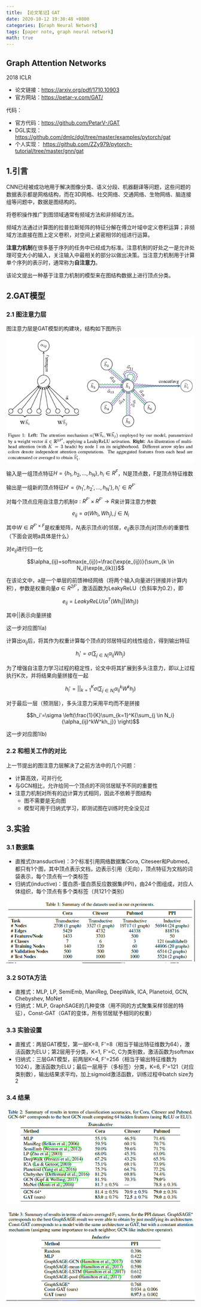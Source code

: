 ```yaml
---
title: 【论文笔记】GAT
date: 2020-10-12 19:30:48 +0800
categories: [Graph Neural Network]
tags: [paper note, graph neural network]
math: true
---
```

## Graph Attention Networks
2018 ICLR
* 论文链接：<https://arxiv.org/pdf/1710.10903>
* 官方网站：<https://petar-v.com/GAT/>

代码：
* 官方代码：<https://github.com/PetarV-/GAT>
* DGL实现：<https://github.com/dmlc/dgl/tree/master/examples/pytorch/gat>
* 个人实现： <https://github.com/ZZy979/pytorch-tutorial/tree/master/gnn/gat>

## 1.引言
CNN已经被成功地用于解决图像分类、语义分段、机器翻译等问题，这些问题的数据表示都是网格结构，而在3D网格、社交网络、交通网络、生物网络、脑连接组等问题中，数据是图结构的。

将卷积操作推广到图领域通常有频域方法和非频域方法。

频域方法通过计算图的拉普拉斯矩阵的特征分解在傅立叶域中定义卷积运算；非频域方法直接在图上定义卷积，对空间上紧密相邻的组进行运算。

**注意力机制**在很多基于序列的任务中已经成为标准。注意机制的好处之一是允许处理可变大小的输入，关注输入中最相关的部分以做出决策。当注意力机制用于计算单个序列的表示时，通常称为**自注意力**。

该论文提出一种基于注意力机制的模型来在图结构数据上进行顶点分类。

## 2.GAT模型
### 2.1 图注意力层
图注意力层是GAT模型的构建块，结构如下图所示

![图注意力层](/assets/images/gat/图注意力层.png)

输入是一组顶点特征$H=\lbrace h_1,h_2,…,h_N\rbrace,h_i \in R^F$，N是顶点数，F是顶点特征维数

输出是一组新的顶点特征$H'=\lbrace h_1',h_2',…,h_N'\rbrace,h_i' \in R^{F'}$

对每个顶点应用自注意力机制$a:R^{F'} \times R^{F'} \to R$来计算注意力参数

$$e_{ij}=a(Wh_i,Wh_j ),j \in N_i$$

其中$W \in R^{F' \times F}$是权重矩阵，$N_i$表示顶点i的邻居，$e_{ij}$表示顶点j对顶点i的重要性（下面会说明a具体是什么）

对$e_{ij}$进行归一化

$$\alpha_{ij}=softmax(e_{ij})=\frac{\exp(e_{ij})}{\sum_{k \in N_i}\exp(e_{ik})}$$

在该论文中，a是一个单层的前馈神经网络（将两个输入向量进行拼接并计算内积），参数是权重向量$a \in R^{2F'}$，激活函数为LeakyReLU（负斜率为0.2），即

$$e_{ij}=LeakyReLU(a^T (Wh_i || Wh_j))$$

其中\|\|表示向量拼接

这一步对应图1(a)

计算出$\alpha_{ij}$后，将其作为权重计算每个顶点的邻居特征的线性组合，得到输出特征

$$h_i'=\sigma \left(\sum_{j \in N_i}{\alpha_{ij}Wh_j} \right)$$

为了增强自注意力学习过程的稳定性，论文中将其扩展到多头注意力，即以上过程执行K次，并将结果向量拼接在一起

$$h_i'={||}_{k=1}^K \sigma \left(\sum_{j \in N_i}{\alpha_{ij}^kW^kh_j} \right)$$

对于最后一层（预测层），多头注意力采用平均而不是拼接

$$h_i'=\sigma \left(\frac{1}{K}\sum_{k=1}^K{\sum_{j \in N_i}{\alpha_{ij}^kW^kh_j}} \right)$$

这一步对应图1(b)

### 2.2 和相关工作的对比
上一节提出的图注意力层解决了之前方法中的几个问题：
* 计算高效，可并行化
* 与GCN相比，允许给同一个顶点的不同邻居赋予不同的重要性
* 注意力机制对所有的边计算方式相同，因此不依赖于图结构
  * 图不需要是无向图
  * 模型可用于归纳式学习，即测试图在训练时完全没见过

## 3.实验
### 3.1 数据集
* 直推式(transductive)：3个标准引用网络数据集Cora, Citeseer和Pubmed，都只有1个图，其中顶点表示文档，边表示引用（无向），顶点特征为文档的词袋表示，每个顶点有一个类标签
* 归纳式(inductive)：蛋白质-蛋白质反应数据集(PPI)，由24个图组成，对应人体组织，每个顶点有多个类标签（共121个类别）

![数据集](/assets/images/gat/数据集.png)

### 3.2 SOTA方法
* 直推式：MLP, LP, SemiEmb, ManiReg, DeepWalk, ICA, Planetoid, GCN, Chebyshev, MoNet
* 归纳式：MLP, GraphSAGE的几种变体（用不同的方式聚集采样邻居的特征），Const-GAT（GAT的变体，所有邻居赋予相同的权重）

### 3.3 实验设置
* 直推式：两层GAT模型，第一层K=8, F'=8（相当于输出特征维数为64），激活函数为ELU；第2层用于分类，K=1, F'=C, C为类别数，激活函数为softmax
* 归纳式：三层GAT模型，前两层K=4, F'=256（相当于输出特征维数为1024），激活函数为ELU；最后一层用于（多标签）分类，K=6, F'=121（对应类别数），输出结果求平均，加上sigmoid激活函数，训练过程中batch size为2

### 3.4 结果
![结果1](/assets/images/gat/结果1.png)

![结果2](/assets/images/gat/结果2.png)
